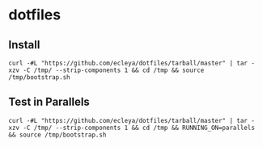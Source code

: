 # dotfiles

## Install
`curl -#L "https://github.com/ecleya/dotfiles/tarball/master" | tar -xzv -C /tmp/ --strip-components 1 && cd /tmp && source /tmp/bootstrap.sh`

## Test in Parallels
`curl -#L "https://github.com/ecleya/dotfiles/tarball/master" | tar -xzv -C /tmp/ --strip-components 1 && cd /tmp && RUNNING_ON=parallels && source /tmp/bootstrap.sh`
